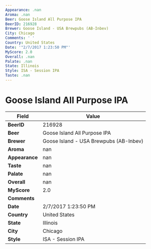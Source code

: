 ```yaml
---
Appearance: .nan
Aroma: .nan
Beer: Goose Island All Purpose IPA
BeerID: 216928
Brewer: Goose Island - USA Brewpubs (AB-Inbev)
City: Chicago
Comments: ' '
Country: United States
Date: '"2/7/2017 1:23:50 PM"'
MyScore: 2.0
Overall: .nan
Palate: .nan
State: Illinois
Style: ISA - Session IPA
Taste: .nan
---
```


# Goose Island All Purpose IPA

| Field         | Value |
|---------------|-------|
| **BeerID** | 216928 |
| **Beer** | Goose Island All Purpose IPA |
| **Brewer** | Goose Island - USA Brewpubs (AB-Inbev) |
| **Aroma** | nan |
| **Appearance** | nan |
| **Taste** | nan |
| **Palate** | nan |
| **Overall** | nan |
| **MyScore** | 2.0 |
| **Comments** |   |
| **Date** | 2/7/2017 1:23:50 PM |
| **Country** | United States |
| **State** | Illinois |
| **City** | Chicago |
| **Style** | ISA - Session IPA |
